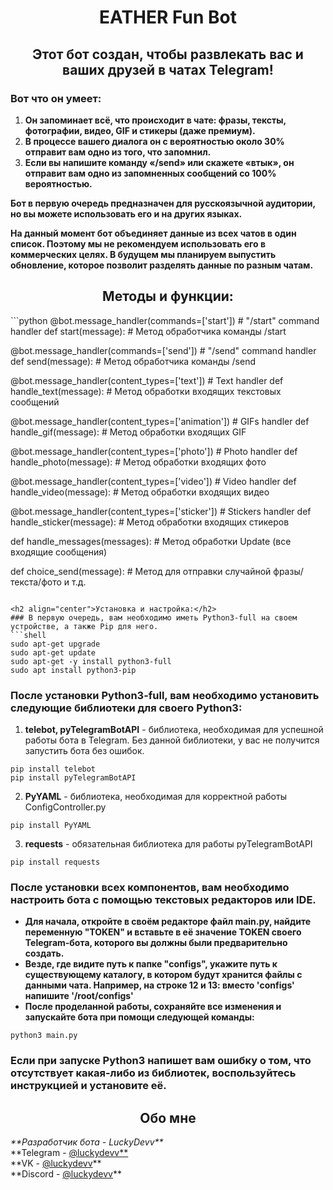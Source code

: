 <h1 align="center">EATHER Fun Bot</h1>

<h2 align="center">Этот бот создан, чтобы развлекать вас и ваших друзей в чатах Telegram!</h2>

### Вот что он умеет:

1. **Он запоминает всё, что происходит в чате: фразы, тексты, фотографии, видео, GIF и стикеры (даже премиум).**
2. **В процессе вашего диалога он с вероятностью около 30% отправит вам одно из того, что запомнил.**
3. **Если вы напишите команду «/send» или скажете «втык», он отправит вам одно из запомненных сообщений со 100% вероятностью.**

**Бот в первую очередь предназначен для русскоязычной аудитории, но вы можете использовать его и на других языках.**

**На данный момент бот объединяет данные из всех чатов в один список. Поэтому мы не рекомендуем использовать его в коммерческих целях. В будущем мы планируем выпустить обновление, которое позволит разделять данные по разным чатам.**

<h2 align="center">Методы и функции:</h2>
```python
@bot.message_handler(commands=['start'])  # "/start" command handler
def start(message):  # Метод обработчика команды /start

@bot.message_handler(commands=['send'])  # "/send" command handler
def send(message):  # Метод обработчика команды /send

@bot.message_handler(content_types=['text'])  # Text handler
def handle_text(message):  # Метод обработки входящих текстовых сообщений

@bot.message_handler(content_types=['animation'])  # GIFs handler
def handle_gif(message):  # Метод обработки входящих GIF

@bot.message_handler(content_types=['photo'])  # Photo handler
def handle_photo(message):  # Метод обработки входящих фото

@bot.message_handler(content_types=['video'])  # Video handler
def handle_video(message):  # Метод обработки входящих видео

@bot.message_handler(content_types=['sticker'])  # Stickers handler
def handle_sticker(message):  # Метод обработки входящих стикеров

def handle_messages(messages):  # Метод обработки Update (все входящие сообщения)

def choice_send(message):  # Метод для отправки случайной фразы/текста/фото и т.д.
```

<h2 align="center">Установка и настройка:</h2>
### В первую очередь, вам необходимо иметь Python3-full на своем устройстве, а также Pip для него.
```shell
sudo apt-get upgrade
sudo apt-get update
sudo apt-get -y install python3-full
sudo apt install python3-pip
```
### После установки Python3-full, вам необходимо установить следующие библиотеки для своего Python3:
1. **telebot, pyTelegramBotAPI** - библиотека, необходимая для успешной работы бота в Telegram. Без данной библиотеки, у вас не получится запустить бота без ошибок.
```shell
pip install telebot
pip install pyTelegramBotAPI
```
2. **PyYAML** - библиотека, необходимая для корректной работы ConfigController.py
```shell
pip install PyYAML
```
3. **requests** - обязательная библиотека для работы pyTelegramBotAPI
```shell
pip install requests
```

### После установки всех компонентов, вам необходимо настроить бота с помощью текстовых редакторов или IDE.
- **Для начала, откройте в своём редакторе файл main.py, найдите переменную "TOKEN" и вставьте в её значение TOKEN своего Telegram-бота, которого вы должны были предварительно создать.**
- **Везде, где видите путь к папке "configs", укажите путь к существующему каталогу, в котором будут хранится файлы с данными чата. Например, на строке 12 и 13: вместо 'configs' напишите '/root/configs'**
- **После проделанной работы, сохраняйте все изменения и запускайте бота при помощи следующей команды:**
```shell
python3 main.py
```

### Если при запуске Python3 напишет вам ошибку о том, что отсутствует какая-либо из библиотек, воспользуйтесь инструкцией и установите её.

<h2 align='center'>Обо мне</h2>
<i>**Разработчик бота - LuckyDevv**</i><br>
**Telegram - <a href='https://t.me/luckydevv'>@luckydevv**</a><br>
**VK - <a href='https://vk.com/luckydevv'>@luckydevv</a>**<br>
**Discord - <a href='https://discordapp.com/users/972994261979107369'>@luckydevv</a>**

